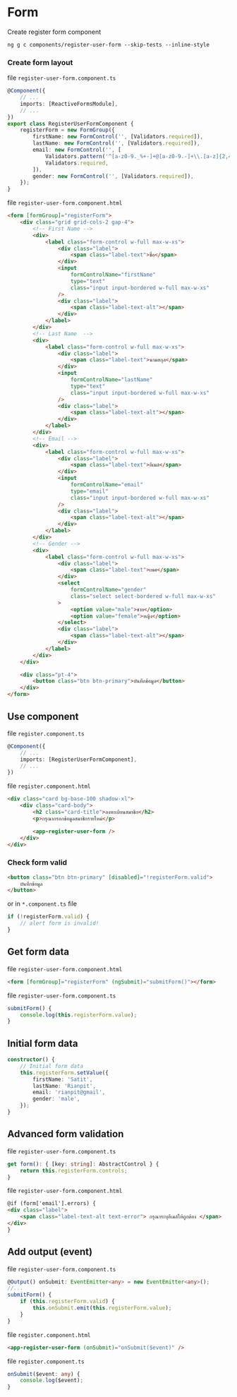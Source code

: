 # Form

Create register form component

```shell
ng g c components/register-user-form --skip-tests --inline-style
```

### Create form layout

file `register-user-form.component.ts`

```typescript
@Component({
	// ...
	imports: [ReactiveFormsModule],
	// ...
})
export class RegisterUserFormComponent {
	registerForm = new FormGroup({
		firstName: new FormControl('', [Validators.required]),
		lastName: new FormControl('', [Validators.required]),
		email: new FormControl('', [
			Validators.pattern('^[a-z0-9._%+-]+@[a-z0-9.-]+\\.[a-z]{2,4}$'),
			Validators.required,
		]),
		gender: new FormControl('', [Validators.required]),
	});
}
```

file `register-user-form.component.html`

```html
<form [formGroup]="registerForm">
	<div class="grid grid-cols-2 gap-4">
		<!-- First Name -->
		<div>
			<label class="form-control w-full max-w-xs">
				<div class="label">
					<span class="label-text">ชื่อ</span>
				</div>
				<input
					formControlName="firstName"
					type="text"
					class="input input-bordered w-full max-w-xs"
				/>
				<div class="label">
					<span class="label-text-alt"></span>
				</div>
			</label>
		</div>
		<!-- Last Name  -->
		<div>
			<label class="form-control w-full max-w-xs">
				<div class="label">
					<span class="label-text">นามสกุล</span>
				</div>
				<input
					formControlName="lastName"
					type="text"
					class="input input-bordered w-full max-w-xs"
				/>
				<div class="label">
					<span class="label-text-alt"></span>
				</div>
			</label>
		</div>
		<!-- Email -->
		<div>
			<label class="form-control w-full max-w-xs">
				<div class="label">
					<span class="label-text">อีเมล์</span>
				</div>
				<input
					formControlName="email"
					type="email"
					class="input input-bordered w-full max-w-xs"
				/>
				<div class="label">
					<span class="label-text-alt"></span>
				</div>
			</label>
		</div>
		<!-- Gender -->
		<div>
			<label class="form-control w-full max-w-xs">
				<div class="label">
					<span class="label-text">เพศ</span>
				</div>
				<select
					formControlName="gender"
					class="select select-bordered w-full max-w-xs"
				>
					<option value="male">ชาย</option>
					<option value="female">หญิง</option>
				</select>
				<div class="label">
					<span class="label-text-alt"></span>
				</div>
			</label>
		</div>
	</div>

	<div class="pt-4">
		<button class="btn btn-primary">บันทึกข้อมูล</button>
	</div>
</form>
```

## Use component

file `register.component.ts`

```typescript
@Component({
    // ...
    imports: [RegisterUserFormComponent],
    // ...
})
```

file `register.component.html`

```html
<div class="card bg-base-100 shadow-xl">
	<div class="card-body">
		<h2 class="card-title">ลงทะเบียนสมาชิก</h2>
		<p>กรุณากรอกข้อมูลสมาชิกรายใหม่</p>

		<app-register-user-form />
	</div>
</div>
```

### Check form valid

```html
<button class="btn btn-primary" [disabled]="!registerForm.valid">
	บันทึกข้อมูล
</button>
```

or in `*.component.ts` file

```typescript
if (!registerForm.valid) {
	// alert form is invalid!
}
```

## Get form data

file `register-user-form.component.html`

```html
<form [formGroup]="registerForm" (ngSubmit)="submitForm()"></form>
```

file `register-user-form.component.ts`

```typescript
submitForm() {
    console.log(this.registerForm.value);
}
```

## Initial form data

```typescript
constructor() {
    // Initial form data
    this.registerForm.setValue({
        firstName: 'Satit',
        lastName: 'Rianpit',
        email: 'rianpit@gmail',
        gender: 'male',
    });
}
```

## Advanced form validation

file `register-user-form.component.ts`

```typescript
get form(): { [key: string]: AbstractControl } {
    return this.registerForm.controls;
}
```

file `register-user-form.component.html`

```html
@if (form['email'].errors) {
<div class="label">
	<span class="label-text-alt text-error"> กรุณาระบุอีเมล์ให้ถูกต้อง </span>
</div>
}
```

## Add output (event)

file `register-user-form.component.ts`

```typescript
@Output() onSubmit: EventEmitter<any> = new EventEmitter<any>();
//...
submitForm() {
    if (this.registerForm.valid) {
        this.onSubmit.emit(this.registerForm.value);
    }
}
```

file `register.component.html`

```html
<app-register-user-form (onSubmit)="onSubmit($event)" />
```

file `register.component.ts`

```typescript
onSubmit($event: any) {
    console.log($event);
}
```
